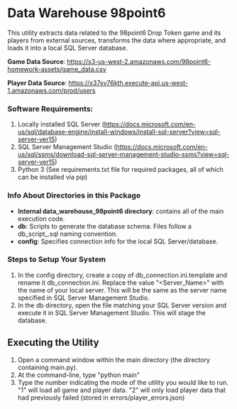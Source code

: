 # Data Warehouse 98point6

This utility extracts data related to the 98point6 Drop Token game and its players from external sources, transforms the data where appropriate, and loads it into a local SQL Server database.

**Game Data Source**: https://s3-us-west-2.amazonaws.com/98point6-homework-assets/game_data.csv

**Player Data Source**: https://x37sv76kth.execute-api.us-west-1.amazonaws.com/prod/users

### Software Requirements:
1. Locally installed SQL Server (https://docs.microsoft.com/en-us/sql/database-engine/install-windows/install-sql-server?view=sql-server-ver15)
2. SQL Server Management Studio (https://docs.microsoft.com/en-us/sql/ssms/download-sql-server-management-studio-ssms?view=sql-server-ver15)
3. Python 3 (See requirements.txt file for required packages, all of which can be installed via pip)

### Info About Directories in this Package
- **Internal data_warehouse_98point6 directory**: contains all of the main execution code.
- **db**: Scripts to generate the database schema. Files follow a db_script_<SQL Server Version>.sql naming convention.
- **config**: Specifies connection info for the local SQL Server/database.

### Steps to Setup Your System
1. In the config directory, create a copy of db_connection.ini.template and rename it db_connection.ini. Replace the value "<Server_Name>" with the name of your local server. This will be the same as the server name specified in SQL Server Management Studio.
2. In the db directory, open the file matching your SQL Server version and execute it in SQL Server Management Studio. This will stage the database.

## Executing the Utility
1. Open a command window within the main directory (the directory containing main.py).
2. At the command-line, type "python main"
3. Type the number indicating the mode of the utility you would like to run. "1" will load all game and player data. "2" will only load player data that had previously failed (stored in errors/player_errors.json)
